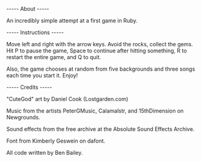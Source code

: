 ----- About -----

An incredibly simple attempt at a first game in Ruby.

----- Instructions -----

Move left and right with the arrow keys. Avoid the rocks, collect the gems. Hit P to pause the game, Space to continue after hitting something, R to restart the entire game, and Q to quit.

Also, the game chooses at random from five backgrounds and three songs each time you start it. Enjoy!

----- Credits -----

"CuteGod" art by Daniel Cook (Lostgarden.com) 

Music from the artists PeterGMusic, Calamalstr, and 15thDimension on Newgrounds.

Sound effects from the free archive at the Absolute Sound Effects Archive.

Font from Kimberly Geswein on dafont.

All code written by Ben Bailey.